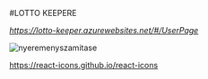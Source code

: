 #LOTTO KEEPERE

*https://lotto-keeper.azurewebsites.net/#/UserPage*

![nyeremenyszamitase](../../rm-img/nyeremenyszamitas.drawio.png)

https://react-icons.github.io/react-icons
